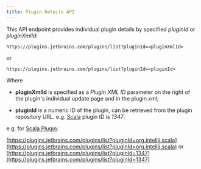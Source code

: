 ```yaml
---
title: Plugin Details API
---
```


This API endpoint provides individual plugin details by specified *pluginId* or *pluginXmlId*:
 
```
https://plugins.jetbrains.com/plugins/list?pluginId=<pluginXmlId>
```
or
```
https://plugins.jetbrains.com/plugins/list?pluginId=<pluginId>
```

Where

* **pluginXmlId** is specified as a *Plugin XML ID* parameter on the right of the plugin's individual update page and in the plugin.xml;

* **pluginId** is a numeric ID of the plugin, can be retrieved from the plugin repository URL. e.g. [Scala](https://plugins.jetbrains.com/plugin/1347-scala) plugin ID is *1347*.

e.g. for [Scala Plugin](https://plugins.jetbrains.com/plugin/1347-scala):

[https://plugins.jetbrains.com/plugins/list?pluginId=org.intellij.scala](https://plugins.jetbrains.com/plugins/list?pluginId=org.intellij.scala)
or
[https://plugins.jetbrains.com/plugins/list?pluginId=1347](https://plugins.jetbrains.com/plugins/list?pluginId=1347)
